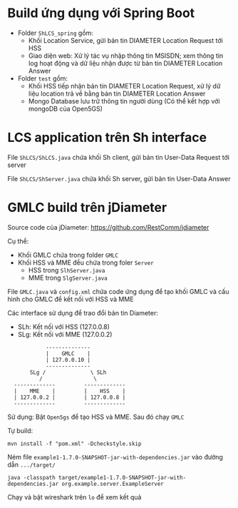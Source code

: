 # Build ứng dụng với Spring Boot

- Folder `ShLCS_spring` gồm:
  - Khối Location Service, gửi bản tin DIAMETER Location Request tới HSS
  - Giao diện web: Xử lý tác vụ nhập thông tin MSISDN; xem thông tin log hoạt động và dữ liệu nhận được từ bản tin DIAMETER Location Answer
- Folder `test` gồm:
  - Khối HSS tiếp nhận bản tin DIAMETER Location Request, xử lý dữ liệu location trả về bằng bản tin DIAMETER Location Answer
  - Mongo Database lưu trữ thông tin người dùng (Có thể kết hợp với mongoDB của Open5GS)

# LCS application trên Sh interface

File `ShLCS/ShLCS.java` chứa khối Sh client, gửi bản tin User-Data Request tới server

File `ShLCS/ShServer.java` chứa khối Sh server, gửi bản tin User-Data Answer

# GMLC build trên jDiameter

Source code của jDiameter: https://github.com/RestComm/jdiameter

Cụ thể:
- Khối GMLC chứa trong folder `GMLC`
- Khối HSS và MME đều chứa trong foler `Server`
  - HSS trong `SlhServer.java`
  - MME trong `SlgServer.java`

File `GMLC.java` và `config.xml` chứa code ứng dụng để tạo khối GMLC và cấu hình cho GMLC để kết nối với HSS và MME

Các interface sử dụng để trao đổi bản tin Diameter:
- SLh: Kết nối với HSS (127.0.0.8)
- SLg: Kết nối với MME (127.0.0.2)

```
            --------------
            |    GMLC    |
            | 127.0.0.10 |
            --------------
       SLg /              \ SLh
          /                \
  -------------         -------------
  |    MME    |         |    HSS    |
  | 127.0.0.2 |         | 127.0.0.8 |
  -------------         -------------

```

Sử dụng: Bật `Open5gs` để tạo HSS và MME. Sau đó chạy `GMLC`

Tự build:
```
mvn install -f "pom.xml" -Dcheckstyle.skip
```

Ném file `example1-1.7.0-SNAPSHOT-jar-with-dependencies.jar` vào đường dẫn `.../target/`
```
java -classpath target/example1-1.7.0-SNAPSHOT-jar-with-dependencies.jar org.example.server.ExampleServer
```
Chạy và bật wireshark trên `lo` để xem kết quả
